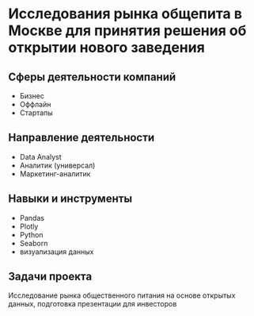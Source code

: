 # Исследования рынка общепита в Москве для принятия решения об открытии нового заведения

## Сферы деятельности компаний
* Бизнес 
* Оффлайн
* Стартапы

## Направление деятельности
* Data Analyst
* Аналитик (универсал)
* Маркетинг-аналитик

## Навыки и инструменты
* Pandas 
* Plotly 
* Python
* Seaborn 
* визуализация данных

## Задачи проекта
Исследование рынка
общественного
питания на основе
открытых данных,
подготовка
презентации для
инвесторов
